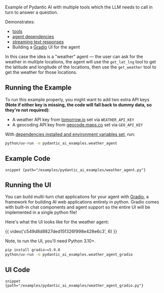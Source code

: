 Example of Pydantic AI with multiple tools which the LLM needs to call in turn to answer a question.

Demonstrates:

- [tools](../tools.md)
- [agent dependencies](../dependencies.md)
- [streaming text responses](../output.md#streaming-text)
- Building a [Gradio](https://www.gradio.app/) UI for the agent

In this case the idea is a "weather" agent — the user can ask for the weather in multiple locations,
the agent will use the `get_lat_lng` tool to get the latitude and longitude of the locations, then use
the `get_weather` tool to get the weather for those locations.

## Running the Example

To run this example properly, you might want to add two extra API keys **(Note if either key is missing, the code will fall back to dummy data, so they're not required)**:

- A weather API key from [tomorrow.io](https://www.tomorrow.io/weather-api/) set via `WEATHER_API_KEY`
- A geocoding API key from [geocode.maps.co](https://geocode.maps.co/) set via `GEO_API_KEY`

With [dependencies installed and environment variables set](./index.md#usage), run:

```bash
python/uv-run -m pydantic_ai_examples.weather_agent
```

## Example Code

`snippet {path="/examples/pydantic_ai_examples/weather_agent.py"}`

## Running the UI

You can build multi-turn chat applications for your agent with [Gradio](https://www.gradio.app/), a framework for building AI web applications entirely in python. Gradio comes with built-in chat components and agent support so the entire UI will be implemented in a single python file!

Here's what the UI looks like for the weather agent:

{{ video('c549d8d8827ded15f326f998e428e6c3', 6) }}

Note, to run the UI, you'll need Python 3.10+.

```bash
pip install gradio>=5.9.0
python/uv-run -m pydantic_ai_examples.weather_agent_gradio
```

## UI Code

`snippet {path="/examples/pydantic_ai_examples/weather_agent_gradio.py"}`
